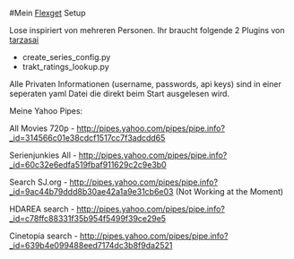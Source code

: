#Mein [Flexget](https://github.com/Flexget/Flexget) Setup

Lose inspiriert von mehreren Personen.
Ihr braucht folgende 2 Plugins von [tarzasai](https://github.com/tarzasai/.flexget/tree/master/plugins)

- create_series_config.py
- trakt_ratings_lookup.py

Alle Privaten Informationen (username, passwords, api keys) sind in einer seperaten yaml Datei die direkt beim Start ausgelesen wird.

Meine Yahoo Pipes:

All Movies 720p - http://pipes.yahoo.com/pipes/pipe.info?_id=314566c01e38cdcf1517cc7f3adcdd65

Serienjunkies All - http://pipes.yahoo.com/pipes/pipe.info?_id=60c32e6edfa519fbaf911629c2c9e3b0

Search SJ.org - http://pipes.yahoo.com/pipes/pipe.info?_id=9ac44b79ddd8b30ae42a1a9e31cb6e03 (Not Working at the Moment)

HDAREA search - http://pipes.yahoo.com/pipes/pipe.info?_id=c78ffc88331f35b954f5499f39ce29e5

Cinetopia search - http://pipes.yahoo.com/pipes/pipe.info?_id=639b4e099488eed7174dc3b8f9da2521
